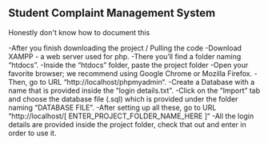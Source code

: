 ## Student Complaint Management System
Honestly don't know how to document this

-After you finish downloading the project / Pulling the code
-Download XAMPP - a web server used for php.
-There you’ll find a folder naming “htdocs”.
-Inside the “htdocs” folder, paste the project folder 
-Open your favorite browser; we recommend using Google Chrome or Mozilla Firefox.
-Then, go to URL “http://localhost/phpmyadmin“.
-Create a Database with a name that is provided inside the “login details.txt”.
-Click on the “Import” tab and choose the database file (.sql) which is provided under the folder naming “DATABASE FILE”.
-After setting up all these, go to URL “http://localhost/[ ENTER_PROJECT_FOLDER_NAME_HERE ]“
-All the login details are provided inside the project folder, check that out and enter in order to use it.